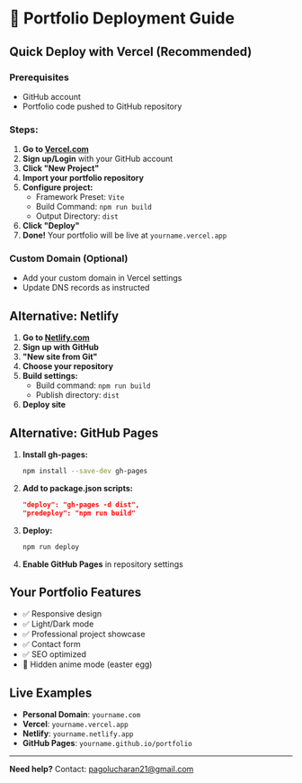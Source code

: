 # 🚀 Portfolio Deployment Guide

## Quick Deploy with Vercel (Recommended)

### Prerequisites
- GitHub account
- Portfolio code pushed to GitHub repository

### Steps:

1. **Go to [Vercel.com](https://vercel.com)**
2. **Sign up/Login** with your GitHub account
3. **Click "New Project"**
4. **Import your portfolio repository**
5. **Configure project:**
   - Framework Preset: `Vite`
   - Build Command: `npm run build`
   - Output Directory: `dist`
6. **Click "Deploy"**
7. **Done!** Your portfolio will be live at `yourname.vercel.app`

### Custom Domain (Optional)
- Add your custom domain in Vercel settings
- Update DNS records as instructed

## Alternative: Netlify

1. **Go to [Netlify.com](https://netlify.com)**
2. **Sign up with GitHub**
3. **"New site from Git"**
4. **Choose your repository**
5. **Build settings:**
   - Build command: `npm run build`
   - Publish directory: `dist`
6. **Deploy site**

## Alternative: GitHub Pages

1. **Install gh-pages:**
   ```bash
   npm install --save-dev gh-pages
   ```

2. **Add to package.json scripts:**
   ```json
   "deploy": "gh-pages -d dist",
   "predeploy": "npm run build"
   ```

3. **Deploy:**
   ```bash
   npm run deploy
   ```

4. **Enable GitHub Pages** in repository settings

## Your Portfolio Features
- ✅ Responsive design
- ✅ Light/Dark mode
- ✅ Professional project showcase
- ✅ Contact form
- ✅ SEO optimized
- 🎌 Hidden anime mode (easter egg)

## Live Examples
- **Personal Domain**: `yourname.com`
- **Vercel**: `yourname.vercel.app`
- **Netlify**: `yourname.netlify.app`
- **GitHub Pages**: `yourname.github.io/portfolio`

---
**Need help?** Contact: pagolucharan21@gmail.com 